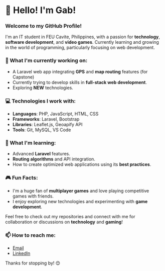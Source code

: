 # 👋 Hello! I'm Gab!

### Welcome to my GitHub Profile!

I'm an IT student in FEU Cavite, Philippines, with a passion for **technology**, **software development**, and **video games**. Currently learning and growing in the world of programming, particularly focusing on web development. 

### 🌱 What I'm currently working on:
- A Laravel web app integrating **GPS** and **map routing** features (for Capstone)
- Currently trying to develop skills in **full-stack web development**.
- Exploring **NEW** technologies.

### 💻 Technologies I work with:
- **Languages**: PHP, JavaScript, HTML, CSS
- **Frameworks**: Laravel, Bootstrap
- **Libraries**: Leaflet.js, Geoapify API
- **Tools**: Git, MySQL, VS Code

### 🚀 What I'm learning:
- Advanced **Laravel** features.
- **Routing algorithms** and API integration.
- How to create optimized web applications using its **best practices**.

### 🎮 Fun Facts:
- I'm a huge fan of **multiplayer games** and love playing competitive games with friends.
- I enjoy exploring new technologies and experimenting with **game development**.

Feel free to check out my repositories and connect with me for collaboration or discussions on **technology** and **gaming**!

### 📫 How to reach me:
- [Email](gabrielignaciosas@gmail.com)
- [LinkedIn](www.linkedin.com/in/gabriel-ignacio-50803a323)

Thanks for stopping by! 😊

<!---
unprog-jamm/unprog-jamm is a ✨ special ✨ repository because its `README.md` (this file) appears on your GitHub profile.
You can click the Preview link to take a look at your changes.
--->
